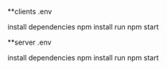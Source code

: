 **clients
.env

install dependencies
npm install
run 
npm start

**server
.env

install dependencies
npm install
run
npm start
